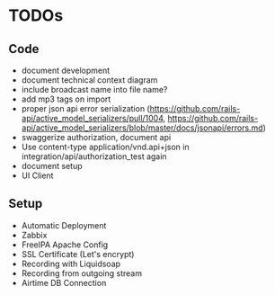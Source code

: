 # TODOs

## Code

* document development
* document technical context diagram
* include broadcast name into file name?
* add mp3 tags on import
* proper json api error serialization (https://github.com/rails-api/active_model_serializers/pull/1004,
  https://github.com/rails-api/active_model_serializers/blob/master/docs/jsonapi/errors.md)
* swaggerize authorization, document api
* Use content-type application/vnd.api+json in integration/api/authorization_test again
* document setup
* UI Client


## Setup

* Automatic Deployment
* Zabbix
* FreeIPA Apache Config
* SSL Certificate (Let's encrypt)
* Recording with Liquidsoap
* Recording from outgoing stream
* Airtime DB Connection
